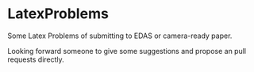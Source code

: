 # LatexProblems
Some Latex Problems of submitting to EDAS or camera-ready paper.

Looking forward someone to give some suggestions and propose an pull requests directly.

